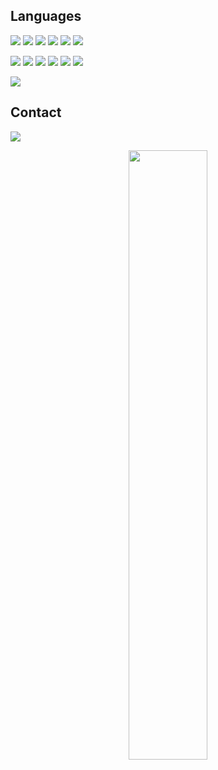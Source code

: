 <!-- 👋 Hi, I’m @alishahidi1
- 👀 I’m interested in ...
- 🌱 I’m currently learning ...
- 💞️ I’m looking to collaborate on ...
- 📫 How to reach me ...-->

## Languages
[![](https://img.shields.io/badge/-python3-grey?style=for-the-badge&logo=python&logoColor=yellow)](https://www.python.org/)
[![](https://img.shields.io/badge/-C++-grey?style=for-the-badge&logo=cplusplus&logoColor=white)]()
[![](https://img.shields.io/badge/-bash-grey?style=for-the-badge&logo=windows%20terminal&logoColor=white)](https://www.gnu.org/software/bash/)
[![](https://img.shields.io/badge/-linux-grey?style=for-the-badge&logo=linux&logoColor=white)]()
[![](https://img.shields.io/badge/-sql-grey?style=for-the-badge&logo=sql&logoColor=white)]()
[![](https://img.shields.io/badge/-latex-grey?style=for-the-badge&logo=latex&logoColor=white)]()


[![](https://img.shields.io/badge/-Git-grey?style=for-the-badge&logo=git&logoColor=white)](https://git-scm.com/)
[![](https://img.shields.io/badge/-Numpy-grey?style=for-the-badge&logo=NumPy&logoColor=white)](https://numpy.org/)
[![](https://img.shields.io/badge/-Pandas-grey?style=for-the-badge&logo=pandas&logoColor=white)](https://pandas.pydata.org/)
[![](https://img.shields.io/badge/-Matplotlib-grey?style=for-the-badge&logo=matplotlib&logoColor=white)](https://matplotlib.org/)
[![](https://img.shields.io/badge/-scikitlearn-grey?style=for-the-badge&logo=scikitlearn&logoColor=white)](https://scikit-learn.org/)
[![](https://img.shields.io/badge/-Docker-grey?style=for-the-badge&logo=Docker&logoColor=white)](https://www.docker.com/)

[![](https://img.shields.io/badge/-arduino-grey?style=for-the-badge&logo=arduino&logoColor=white)]()

## Contact
[![](https://img.shields.io/badge/-gmail-grey?style=for-the-badge&logo=gmail&logoColor=white)](mailto:ali.shahidy@gmail.com)


<p align="center">
    <!--<a href="https://leetcode.com/alishahidi1/"><img width="48%" src="https://leetcode.card.workers.dev/alishahidi1?theme=dark&font=baloo&extension=null&border=2&border_radius=8"></a>-->
    <a href="https://github.com/alishahidi1"><img width="50%" src="https://github-readme-stats.vercel.app/api/top-langs/?username=alishahidi1&theme=dark&hide=html,css,cmake&layout=compact&langs_count=5&bg_color=101010&hide_title=true"></a>
</p>

<!---
alishahidi1/alishahidi1 is a ✨ special ✨ repository because its `README.md` (this file) appears on your GitHub profile.
You can click the Preview link to take a look at your changes.
--->
